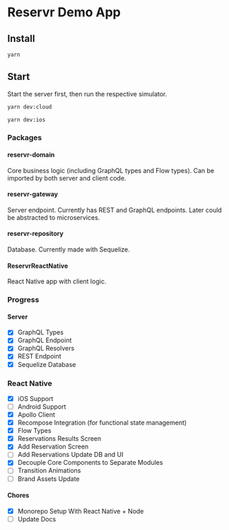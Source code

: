 # Reservr Demo App

## Install

```bash
yarn
```

## Start

Start the server first, then run the respective simulator.

```bash
yarn dev:cloud
```

```bash
yarn dev:ios
```

### Packages

#### reservr-domain

Core business logic (including GraphQL types and Flow types). Can be imported by both server and client code.

#### reservr-gateway

Server endpoint. Currently has REST and GraphQL endpoints. Later could be abstracted to microservices.

#### reservr-repository

Database. Currently made with Sequelize.

#### ReservrReactNative

React Native app with client logic.

### Progress

#### Server

- [x] GraphQL Types
- [x] GraphQL Endpoint
- [x] GraphQL Resolvers
- [x] REST Endpoint
- [x] Sequelize Database

### React Native

- [x] iOS Support
- [ ] Android Support
- [x] Apollo Client
- [x] Recompose Integration (for functional state management)
- [x] Flow Types
- [x] Reservations Results Screen
- [x] Add Reservation Screen
- [ ] Add Reservations Update DB and UI
- [x] Decouple Core Components to Separate Modules
- [ ] Transition Animations
- [ ] Brand Assets Update

#### Chores

- [x] Monorepo Setup With React Native + Node
- [ ] Update Docs